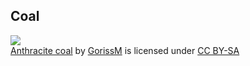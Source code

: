 ##  Coal

[![](https://farm8.static.flickr.com/7062/6903264901_dba7846e01.jpg)](https://flickr.com/photos/71963413@N06/6903264901 "Anthracite coal")  
[Anthracite coal](https://flickr.com/photos/71963413@N06/6903264901 "Anthracite coal") by [GorissM](https://flickr.com/people/71963413@N06) is licensed under [CC BY-SA](https://creativecommons.org/licenses/by-sa/2.0/)
